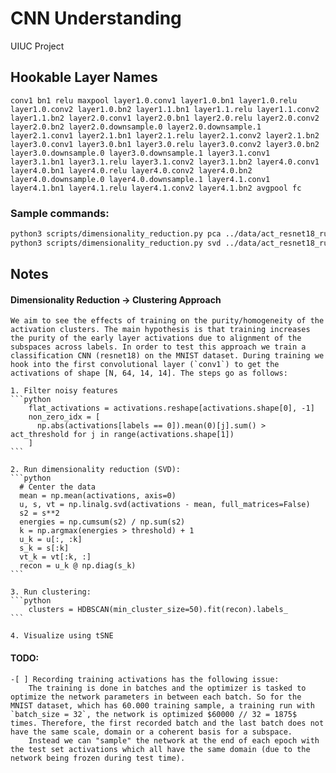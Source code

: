 # CNN Understanding
UIUC Project

## Hookable Layer Names
```
conv1 bn1 relu maxpool layer1.0.conv1 layer1.0.bn1 layer1.0.relu layer1.0.conv2 layer1.0.bn2 layer1.1.bn1 layer1.1.relu layer1.1.conv2 layer1.1.bn2 layer2.0.conv1 layer2.0.bn1 layer2.0.relu layer2.0.conv2 layer2.0.bn2 layer2.0.downsample.0 layer2.0.downsample.1 layer2.1.conv1 layer2.1.bn1 layer2.1.relu layer2.1.conv2 layer2.1.bn2 layer3.0.conv1 layer3.0.bn1 layer3.0.relu layer3.0.conv2 layer3.0.bn2 layer3.0.downsample.0 layer3.0.downsample.1 layer3.1.conv1 layer3.1.bn1 layer3.1.relu layer3.1.conv2 layer3.1.bn2 layer4.0.conv1 layer4.0.bn1 layer4.0.relu layer4.0.conv2 layer4.0.bn2 layer4.0.downsample.0 layer4.0.downsample.1 layer4.1.conv1 layer4.1.bn1 layer4.1.relu layer4.1.conv2 layer4.1.bn2 avgpool fc
```


### Sample commands:

```bash
python3 scripts/dimensionality_reduction.py pca ../data/act_resnet18_run1.mat relu
python3 scripts/dimensionality_reduction.py svd ../data/act_resnet18_run1.mat conv1
```

## Notes

#### Dimensionality Reduction -> Clustering Approach
    We aim to see the effects of training on the purity/homogeneity of the activation clusters. The main hypothesis is that training increases the purity of the early layer activations due to alignment of the subspaces across labels. In order to test this approach we train a classification CNN (resnet18) on the MNIST dataset. During training we hook into the first convolutional layer (`conv1`) to get the activations of shape [N, 64, 14, 14]. The steps go as follows:

    1. Filter noisy features
    ```python
        flat_activations = activations.reshape[activations.shape[0], -1]
        non_zero_idx = [
          np.abs(activations[labels == 0]).mean(0)[j].sum() > act_threshold for j in range(activations.shape[1])
        ]
    ```

    2. Run dimensionality reduction (SVD):
    ```python
      # Center the data
      mean = np.mean(activations, axis=0)
      u, s, vt = np.linalg.svd(activations - mean, full_matrices=False)
      s2 = s**2
      energies = np.cumsum(s2) / np.sum(s2)
      k = np.argmax(energies > threshold) + 1
      u_k = u[:, :k]
      s_k = s[:k]
      vt_k = vt[:k, :]
      recon = u_k @ np.diag(s_k)
    ```

    3. Run clustering:
    ```python
        clusters = HDBSCAN(min_cluster_size=50).fit(recon).labels_
    ```

    4. Visualize using tSNE
    

#### TODO:

    -[ ] Recording training activations has the following issue:
        The training is done in batches and the optimizer is tasked to optimize the network parameters in between each batch. So for the MNIST dataset, which has 60.000 training sample, a training run with `batch_size = 32`, the network is optimized $60000 // 32 = 1875$ times. Therefore, the first recorded batch and the last batch does not have the same scale, domain or a coherent basis for a subspace. 
        Instead we can "sample" the network at the end of each epoch with the test set activations which all have the same domain (due to the network being frozen during test time).
